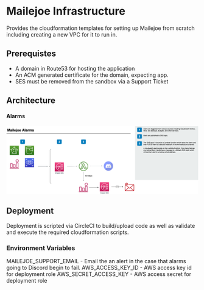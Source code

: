 # Mailejoe Infrastructure

Provides the cloudformation templates for setting up Mailejoe from scratch including
creating a new VPC for it to run in.

## Prerequistes

- A domain in Route53 for hosting the application
- An ACM generated certificate for the domain, expecting app.<fqdn>
- SES must be removed from the sandbox via a Support Ticket

## Architecture

#### Alarms

![Alarms Architecture](assets/images/Alarms.png)

## Deployment

Deployment is scripted via CircleCI to build/upload code as well as validate and execute the
required cloudformation scripts.

### Environment Variables

MAILEJOE_SUPPORT_EMAIL - Email the an alert in the case that alarms going to Discord begin
to fail.
AWS_ACCESS_KEY_ID - AWS access key id for deployment role
AWS_SECRET_ACCESS_KEY - AWS access secret for deployment role

